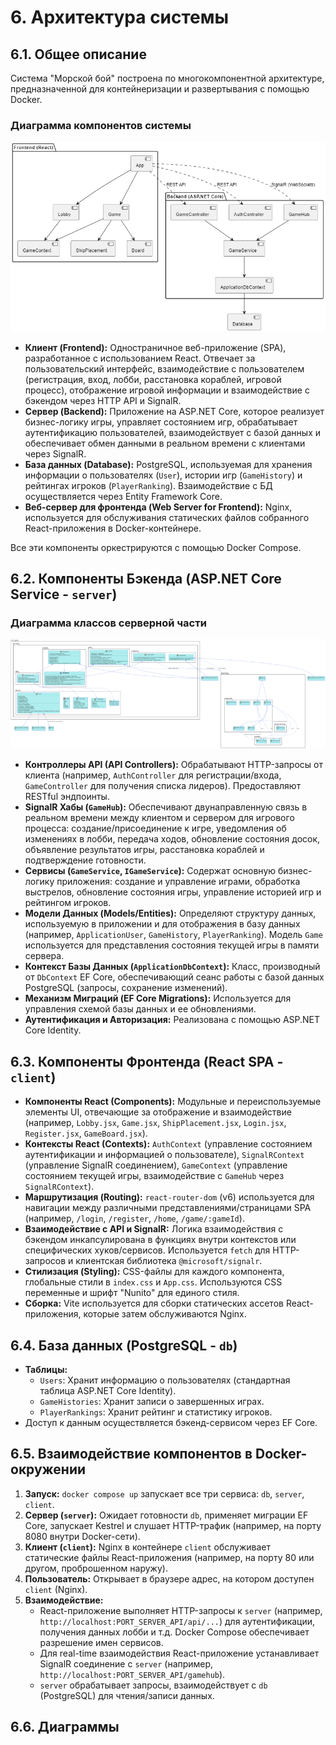 # 6. Архитектура системы

## 6.1. Общее описание

Система "Морской бой" построена по многокомпонентной архитектуре, предназначенной для контейнеризации и развертывания с помощью Docker.

### Диаграмма компонентов системы

![Диаграмма компонентов](diagrams/ДиаграммаКомпонентов.png)

*   **Клиент (Frontend):** Одностраничное веб-приложение (SPA), разработанное с использованием React. Отвечает за пользовательский интерфейс, взаимодействие с пользователем (регистрация, вход, лобби, расстановка кораблей, игровой процесс), отображение игровой информации и взаимодействие с бэкендом через HTTP API и SignalR.
*   **Сервер (Backend):** Приложение на ASP.NET Core, которое реализует бизнес-логику игры, управляет состоянием игр, обрабатывает аутентификацию пользователей, взаимодействует с базой данных и обеспечивает обмен данными в реальном времени с клиентами через SignalR.
*   **База данных (Database):** PostgreSQL, используемая для хранения информации о пользователях (`User`), истории игр (`GameHistory`) и рейтингах игроков (`PlayerRanking`). Взаимодействие с БД осуществляется через Entity Framework Core.
*   **Веб-сервер для фронтенда (Web Server for Frontend):** Nginx, используется для обслуживания статических файлов собранного React-приложения в Docker-контейнере.

Все эти компоненты оркестрируются с помощью Docker Compose.

## 6.2. Компоненты Бэкенда (ASP.NET Core Service - `server`)

### Диаграмма классов серверной части

![Диаграмма классов](diagrams/ДиаграммаКлассов.png)

*   **Контроллеры API (API Controllers):** Обрабатывают HTTP-запросы от клиента (например, `AuthController` для регистрации/входа, `GameController` для получения списка лидеров). Предоставляют RESTful эндпоинты.
*   **SignalR Хабы (`GameHub`):** Обеспечивают двунаправленную связь в реальном времени между клиентом и сервером для игрового процесса: создание/присоединение к игре, уведомления об изменениях в лобби, передача ходов, обновление состояния досок, объявление результатов игры, расстановка кораблей и подтверждение готовности.
*   **Сервисы (`GameService`, `IGameService`):** Содержат основную бизнес-логику приложения: создание и управление играми, обработка выстрелов, обновление состояния игры, управление историей игр и рейтингом игроков.
*   **Модели Данных (Models/Entities):** Определяют структуру данных, используемую в приложении и для отображения в базу данных (например, `ApplicationUser`, `GameHistory`, `PlayerRanking`). Модель `Game` используется для представления состояния текущей игры в памяти сервера.
*   **Контекст Базы Данных (`ApplicationDbContext`):** Класс, производный от `DbContext` EF Core, обеспечивающий сеанс работы с базой данных PostgreSQL (запросы, сохранение изменений).
*   **Механизм Миграций (EF Core Migrations):** Используется для управления схемой базы данных и ее обновлениями.
*   **Аутентификация и Авторизация:** Реализована с помощью ASP.NET Core Identity.

## 6.3. Компоненты Фронтенда (React SPA - `client`)

*   **Компоненты React (Components):** Модульные и переиспользуемые элементы UI, отвечающие за отображение и взаимодействие (например, `Lobby.jsx`, `Game.jsx`, `ShipPlacement.jsx`, `Login.jsx`, `Register.jsx`, `GameBoard.jsx`).
*   **Контексты React (Contexts):** `AuthContext` (управление состоянием аутентификации и информацией о пользователе), `SignalRContext` (управление SignalR соединением), `GameContext` (управление состоянием текущей игры, взаимодействие с `GameHub` через `SignalRContext`).
*   **Маршрутизация (Routing):** `react-router-dom` (v6) используется для навигации между различными представлениями/страницами SPA (например, `/login`, `/register`, `/home`, `/game/:gameId`).
*   **Взаимодействие с API и SignalR:** Логика взаимодействия с бэкендом инкапсулирована в функциях внутри контекстов или специфических хуков/сервисов. Используется `fetch` для HTTP-запросов и клиентская библиотека `@microsoft/signalr`.
*   **Стилизация (Styling):** CSS-файлы для каждого компонента, глобальные стили в `index.css` и `App.css`. Используются CSS переменные и шрифт "Nunito" для единого стиля.
*   **Сборка:** Vite используется для сборки статических ассетов React-приложения, которые затем обслуживаются Nginx.

## 6.4. База данных (PostgreSQL - `db`)

*   **Таблицы:**
    *   `Users`: Хранит информацию о пользователях (стандартная таблица ASP.NET Core Identity).
    *   `GameHistories`: Хранит записи о завершенных играх.
    *   `PlayerRankings`: Хранит рейтинг и статистику игроков.
*   Доступ к данным осуществляется бэкенд-сервисом через EF Core.

## 6.5. Взаимодействие компонентов в Docker-окружении

1.  **Запуск:** `docker compose up` запускает все три сервиса: `db`, `server`, `client`.
2.  **Сервер (`server`):** Ожидает готовности `db`, применяет миграции EF Core, запускает Kestrel и слушает HTTP-трафик (например, на порту 8080 внутри Docker-сети).
3.  **Клиент (`client`):** Nginx в контейнере `client` обслуживает статические файлы React-приложения (например, на порту 80 или другом, проброшенном наружу).
4.  **Пользователь:** Открывает в браузере адрес, на котором доступен `client` (Nginx).
5.  **Взаимодействие:**
    *   React-приложение выполняет HTTP-запросы к `server` (например, `http://localhost:PORT_SERVER_API/api/...`) для аутентификации, получения данных лобби и т.д. Docker Compose обеспечивает разрешение имен сервисов.
    *   Для real-time взаимодействия React-приложение устанавливает SignalR соединение с `server` (например, `http://localhost:PORT_SERVER_API/gamehub`).
    *   `server` обрабатывает запросы, взаимодействует с `db` (PostgreSQL) для чтения/записи данных.

## 6.6. Диаграммы
